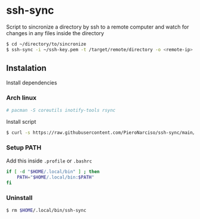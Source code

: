 # ssh-sync

Script to sincronize a directory by ssh to a remote computer and watch for changes in any files inside the directory

```bash
$ cd ~/directory/to/sincronize
$ ssh-sync -i ~/ssh-key.pem -t /target/remote/directory -o <remote-ip> -u <remote-user>
```

## Instalation

Install dependencies


### Arch linux
```bash
# pacman -S coreutils inotify-tools rsync

```

Install script
```bash
$ curl -s https://raw.githubusercontent.com/PieroNarciso/ssh-sync/main/install.sh | sh
```

### Setup PATH

Add this inside `.profile` or `.bashrc`
```bash
if [ -d "$HOME/.local/bin" ] ; then
    PATH="$HOME/.local/bin:$PATH"
fi
```

### Uninstall

```bash
$ rm $HOME/.local/bin/ssh-sync
```
